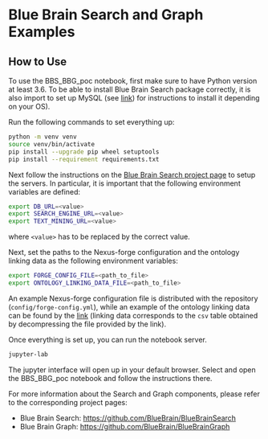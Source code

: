 # Blue Brain Search and Graph Examples

## How to Use

To use the BBS_BBG_poc notebook, first make sure to have Python version at least 3.6. To be able to install Blue
Brain Search package correctly, it is also import to set up MySQL (see [link](https://pypi.org/project/mysqlclient)) for instructions to install it depending on your OS).

Run the following commands to set everything up:

```bash
python -m venv venv
source venv/bin/activate
pip install --upgrade pip wheel setuptools
pip install --requirement requirements.txt
```

Next follow the instructions on the [Blue Brain Search project page](https://github.com/BlueBrain/BlueBrainSearch#getting-started) to setup the servers. In particular, it is important that the
following environment variables are defined:

```bash
export DB_URL=<value>
export SEARCH_ENGINE_URL=<value>
export TEXT_MINING_URL=<value>
```

where `<value>` has to be replaced by the correct value.


Next, set the paths to the Nexus-forge configuration and the ontology linking data as the following environment variables:

```bash
export FORGE_CONFIG_FILE=<path_to_file>
export ONTOLOGY_LINKING_DATA_FILE=<path_to_file>
```

An example Nexus-forge configuration file is distributed with the repository (`config/forge-config.yml`), while an example of the ontology linking data can be found by the [link](https://github.com/BlueBrain/BlueBrainGraph/blob/master/cord19kg/examples/data/NCIT_ontology_linking_3000_papers.csv.zip) (linking data corresponds to the `csv` table obtained by decompressing the file provided by the link).


Once everything is set up, you can run the notebook server.

```bash
jupyter-lab
```

The jupyter interface will open up in your default browser. Select and open the
BBS_BBG_poc notebook and follow the instructions there.


For more information about the Search and Graph components, please refer to the corresponding project pages:
- Blue Brain Search: https://github.com/BlueBrain/BlueBrainSearch
- Blue Brain Graph: https://github.com/BlueBrain/BlueBrainGraph

